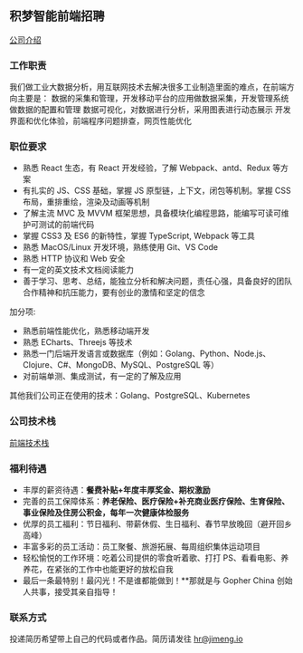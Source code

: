 
## 积梦智能前端招聘

[公司介绍](./about-jimengio.md)

### 工作职责

我们做工业大数据分析，用互联网技术去解决很多工业制造里面的难点，在前端方向主要是：
数据的采集和管理，开发移动平台的应用做数据采集，开发管理系统做数据的配置和管理
数据可视化，对数据进行分析，采用图表进行动态展示
开发界面和优化体验，前端程序问题排查，网页性能优化

### 职位要求

* 熟悉 React 生态，有 React 开发经验，了解 Webpack、antd、Redux 等方案
* 有扎实的 JS、CSS 基础，掌握 JS 原型链，上下文，闭包等机制。掌握 CSS 布局，重排重绘，渲染及动画等机制
* 了解主流 MVC 及 MVVM 框架思想，具备模块化编程思路，能编写可读可维护可测试的前端代码
* 掌握 CSS3 及 ES6 的新特性，掌握 TypeScript, Webpack 等工具
* 熟悉 MacOS/Linux 开发环境，熟练使用 Git、VS Code
* 熟悉 HTTP 协议和 Web 安全
* 有一定的英文技术文档阅读能力
* 善于学习、思考、总结，能独立分析和解决问题，责任心强，具备良好的团队合作精神和抗压能力，要有创业的激情和坚定的信念

加分项:

* 熟悉前端性能优化，熟悉移动端开发
* 熟悉 ECharts、Threejs 等技术
* 熟悉一门后端开发语言或数据库（例如：Golang、Python、Node.js、Clojure、C#、MongoDB、MySQL、PostgreSQL 等）
* 对前端单测、集成测试，有一定的了解及应用

其他我们公司正在使用的技术：Golang、PostgreSQL、Kubernetes

### 公司技术栈

[前端技术栈](./frontend-stack.md)

### 福利待遇

* 丰厚的薪资待遇：**餐费补贴+年度丰厚奖金、期权激励**
* 完善的员工保障体系：**养老保险、医疗保险+补充商业医疗保险、生育保险、事业保险及住房公积金，每年一次健康体检服务**
* 优厚的员工福利：节日福利、带薪休假、生日福利、春节早放晚回（避开回乡高峰）
* 丰富多彩的员工活动：员工聚餐、旅游拓展、每周组织集体运动项目
* 轻松愉悦的工作环境：吃着公司提供的零食听着歌、打打 PS、看看电影、养养花，在紧张的工作中也能更好的放松自我
* 最后一条最特别！最闪光！不是谁都能做到！**那就是与 Gopher China 创始人共事，接受其亲自指导！

### 联系方式

投递简历希望带上自己的代码或者作品。简历请发往 hr@jimeng.io
